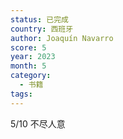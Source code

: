 ```yaml
---
status: 已完成
country: 西班牙
author: Joaquín Navarro
score: 5
year: 2023
month: 5
category:
  - 书籍
tags:
---
```

5/10 不尽人意

